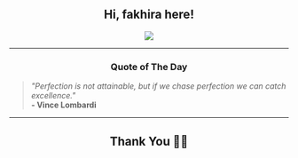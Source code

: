 <h2 align="center"> Hi, fakhira here!</h2>

<p align="center">
<a href="https://github.com/fakhiralkda" alt="github streak"><img src="https://dvst-streak.herokuapp.com/?user=fakhiralkda&theme=tokyonight&fire=DD472C"></a>
</p>

<hr>
<h3 align="center">Quote of The Day</h3>
<p align="center">
<blockquote>
<i>"Perfection is not attainable, but if we chase perfection we can catch excellence."</i>
<br>
<b>- Vince Lombardi</b>
</blockquote>
</p>


<hr>
<h2 align="center">Thank You 🙏🏼</h2>
